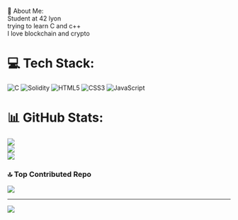 💫 About Me:<br>
Student at 42 lyon<br> trying to learn C and c++<br>I love blockchain and crypto 


# 💻 Tech Stack:
![C](https://img.shields.io/badge/c-%2300599C.svg?style=for-the-badge&logo=c&logoColor=white) ![Solidity](https://img.shields.io/badge/Solidity-%23363636.svg?style=for-the-badge&logo=solidity&logoColor=white) ![HTML5](https://img.shields.io/badge/html5-%23E34F26.svg?style=for-the-badge&logo=html5&logoColor=white) ![CSS3](https://img.shields.io/badge/css3-%231572B6.svg?style=for-the-badge&logo=css3&logoColor=white) ![JavaScript](https://img.shields.io/badge/javascript-%23323330.svg?style=for-the-badge&logo=javascript&logoColor=%23F7DF1E)
# 📊 GitHub Stats:
![](https://github-readme-stats.vercel.app/api?username=Antoine-bonin&theme=default&hide_border=false&include_all_commits=true&count_private=true)<br/>
![](https://github-readme-streak-stats.herokuapp.com/?user=antoine-bonin&theme=default&hide_border=false)<br/>
![](https://github-readme-stats.vercel.app/api/top-langs/?username=antoine-bonin&theme=default&hide_border=false&include_all_commits=true&count_private=true&layout=compact)

### 🔝 Top Contributed Repo
![](https://github-contributor-stats.vercel.app/api?username=antoine-bonin&limit=5&theme=default&combine_all_yearly_contributions=true)

---
[![](https://visitcount.itsvg.in/api?id=antoine-bonin&icon=0&color=0)](https://visitcount.itsvg.in)

<!-- Proudly created with GPRM ( https://gprm.itsvg.in ) -->

